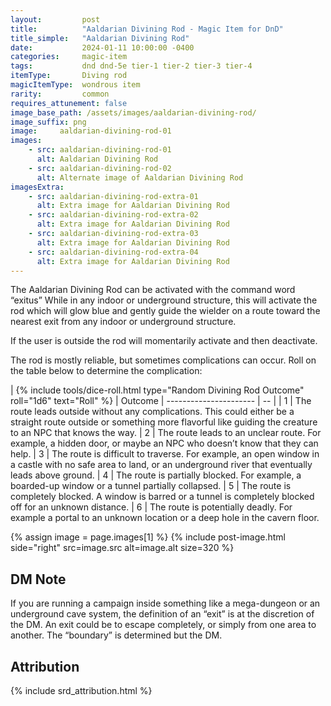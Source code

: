 ```yaml
---
layout:         post
title:          "Aaldarian Divining Rod - Magic Item for DnD"
title_simple:   "Aaldarian Divining Rod"
date:           2024-01-11 10:00:00 -0400
categories:     magic-item
tags:           dnd dnd-5e tier-1 tier-2 tier-3 tier-4
itemType:       Diving rod
magicItemType:  wondrous item
rarity:         common
requires_attunement: false
image_base_path: /assets/images/aaldarian-divining-rod/
image_suffix: png
image:     aaldarian-divining-rod-01
images:
    - src: aaldarian-divining-rod-01
      alt: Aaldarian Divining Rod
    - src: aaldarian-divining-rod-02
      alt: Alternate image of Aaldarian Divining Rod
imagesExtra:
    - src: aaldarian-divining-rod-extra-01
      alt: Extra image for Aaldarian Divining Rod
    - src: aaldarian-divining-rod-extra-02
      alt: Extra image for Aaldarian Divining Rod
    - src: aaldarian-divining-rod-extra-03
      alt: Extra image for Aaldarian Divining Rod
    - src: aaldarian-divining-rod-extra-04
      alt: Extra image for Aaldarian Divining Rod
---
```


The Aaldarian Divining Rod can be activated with the command word “exitus” While in any indoor or underground structure, this will activate the rod which will glow blue and gently guide the wielder on a route toward the nearest exit from any indoor or underground structure.

<!--more-->

If the user is outside the rod will momentarily activate and then deactivate.

The rod is mostly reliable, but sometimes complications can occur. Roll on the table below to determine the complication:

<div markdown="block" class="roll-table js-autoroll js-roll-table">
| {% include tools/dice-roll.html type="Random Divining Rod Outcome" roll="1d6" text="Roll" %} | Outcome
| ---------------------- | -- |
| 1 | The route leads outside without any complications. This could either be a straight route outside or something more flavorful like guiding the creature to an NPC that knows the way.
| 2 | The route leads to an unclear route. For example, a hidden door, or maybe an NPC who doesn’t know that they can help.
| 3 | The route is difficult to traverse. For example, an open window in a castle with no safe area to land, or an underground river that eventually leads above ground.
| 4 | The route is partially blocked. For example, a boarded-up window or a tunnel partially collapsed.
| 5 | The route is completely blocked. A window is barred or a tunnel is completely blocked off for an unknown distance.
| 6 | The route is potentially deadly. For example a portal to an unknown location or a deep hole in the cavern floor.

</div>


{% assign image = page.images[1] %}
{% include post-image.html side="right" src=image.src alt=image.alt size=320 %}

## DM Note

If you are running a campaign inside something like a mega-dungeon or an underground cave system, the definition of an “exit” is at the discretion of the DM. An exit could be to escape completely, or simply from one area to another. The “boundary” is determined but the DM.


## Attribution

{% include srd_attribution.html %}
